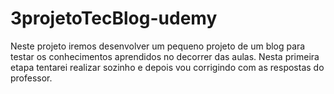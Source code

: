 # 3projetoTecBlog-udemy
 Neste projeto iremos desenvolver um pequeno projeto de um blog para testar os conhecimentos aprendidos no decorrer das aulas.  Nesta primeira etapa tentarei realizar sozinho e depois vou corrigindo com as respostas do professor. 

